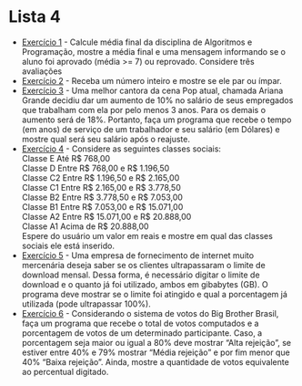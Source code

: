 # Lista 4
* [Exercício 1](lista_4_1.c) - Calcule média final da disciplina de Algoritmos e Programação, mostre a média final e
uma mensagem informando se o aluno foi aprovado (média >= 7) ou reprovado. Considere
três avaliações
* [Exercício 2](lista_4_2.c) - Receba um número inteiro e mostre se ele par ou ímpar.
* [Exercício 3](lista_4_3.c) - Uma melhor cantora da cena Pop atual, chamada Ariana Grande decidiu dar um
aumento de 10% no salário de seus empregados que trabalham com ela por pelo menos 3
anos. Para os demais o aumento será de 18%. Portanto, faça um programa que recebe o
tempo (em anos) de serviço de um trabalhador e seu salário (em Dólares) e mostre qual será
seu salário após o reajuste.
* [Exercício 4](lista_4_4.c) - Considere as seguintes classes sociais: <br /> 
Classe E Até R$ 768,00 <br /> 
Classe D Entre R$ 768,00 e R$ 1.196,50 <br /> 
Classe C2 Entre R$ 1.196,50 e R$ 2.165,00 <br /> 
Classe C1 Entre R$ 2.165,00 e R$ 3.778,50 <br /> 
Classe B2 Entre R$ 3.778,50 e R$ 7.053,00 <br /> 
Classe B1 Entre R$ 7.053,00 e R$ 15.071,00 <br /> 
Classe A2 Entre R$ 15.071,00 e R$ 20.888,00 <br /> 
Classe A1 Acima de R$ 20.888,00 <br /> 
Espere do usuário um valor em reais e mostre em qual das classes sociais ele está
inserido.
* [Exercício 5](lista_4_5.c) - Uma empresa de fornecimento de internet muito mercenária deseja saber se os clientes
ultrapassaram o limite de download mensal. Dessa forma, é necessário digitar o limite de
download e o quanto já foi utilizado, ambos em gibabytes (GB). O programa deve mostrar se
o limite foi atingido e qual a porcentagem já utilizada (pode ultrapassar 100%).
* [Exercício 6](lista_4_6.c) - Considerando o sistema de votos do Big Brother Brasil, faça um programa que recebe
o total de votos computados e a porcentagem de votos de um determinado participante. Caso,
a porcentagem seja maior ou igual a 80% deve mostrar “Alta rejeição”, se estiver entre 40% e
79% mostrar “Média rejeição” e por fim menor que 40% “Baixa rejeição”. Ainda, mostre a
quantidade de votos equivalente ao percentual digitado.


